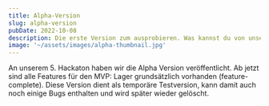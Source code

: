 ```yaml
---
title: Alpha-Version
slug: alpha-version
pubDate: 2022-10-08
description: Die erste Version zum ausprobieren. Was kannst du von unserer Alpha Version erwarten?
image: '~/assets/images/alpha-thumbnail.jpg'
---
```


An unserem 5. Hackaton haben wir die Alpha Version veröffentlicht. Ab jetzt sind alle Features für den MVP: Lager grundsätzlich vorhanden (feature-complete). Diese Version dient als temporäre Testversion, kann damit auch noch einige Bugs enthalten und wird später wieder gelöscht.